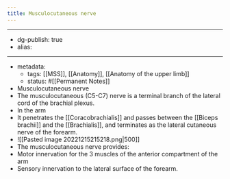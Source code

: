 ```yaml
---
title: Musculocutaneous nerve
---
```


- --
- dg-publish: true
- alias:
- --
- metadata:
	- tags: [[MSS]], [[Anatomy]], [[Anatomy of the upper limb]]
	- status: #[[Permanent Notes]]
- Musculocutaneous nerve
- The musculocutaneous (C5-C7) nerve is a terminal branch of the lateral cord of the brachial plexus.
- In the arm
- It penetrates the [[Coracobrachialis]] and passes between the [[Biceps brachii]] and the [[Brachialis]], and terminates as the lateral cutaneous nerve of the forearm.
- ![[Pasted image 20221215215218.png|500]]
- The musculocutaneous nerve provides:
- Motor innervation for the 3 muscles of the anterior compartment of the arm
- Sensory innervation to the lateral surface of the forearm.
